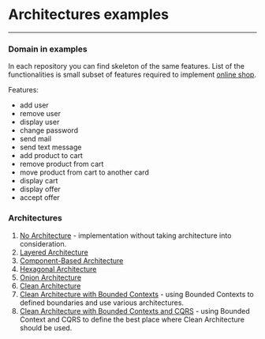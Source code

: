 # Architectures examples

--------------------------

### Domain in examples
In each repository you can find skeleton of the same features.
List of the functionalities is small subset of features required to implement [online shop](https://github.com/smalaca/online-shop).

Features:
- add user
- remove user
- display user
- change password
- send mail
- send text message
- add product to cart
- remove product from cart
- move product from cart to another card
- display cart
- display offer
- accept offer


### Architectures
1. [No Architecture](no-architecture) - implementation without taking architecture into consideration.
2. [Layered Architecture](layered-architecture)
3. [Component-Based Architecture](component-based-architecture)
4. [Hexagonal Architecture](hexagonal-architecture)
5. [Onion Architecture](onion-architecture)
6. [Clean Architecture](clean-architecture)
7. [Clean Architecture with Bounded Contexts](clean-architecture-bounded-contexts) - using Bounded Contexts to defined boundaries and use various architectures.
8. [Clean Architecture with Bounded Contexts and CQRS](clean-architecture-cqrs) - using Bounded Context and CQRS to define the best place where Clean Architecture should be used.